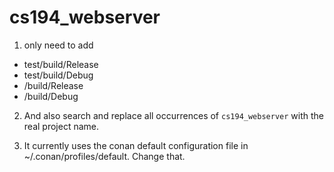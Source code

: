 # cs194_webserver

1. only need to add 
- test/build/Release
- test/build/Debug
- <projectName>/build/Release
- <projectName>/build/Debug

2. And also search and replace all occurrences of `cs194_webserver` with the real project name.

3. It currently uses the conan default configuration file in ~/.conan/profiles/default. Change that.
